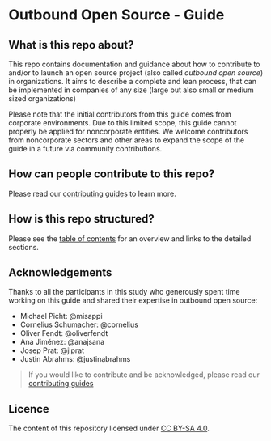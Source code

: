 # Outbound Open Source - Guide

## What is this repo about?

This repo contains documentation and guidance about how to contribute to and/or to launch an open source project (also called *outbound open source*) in organizations. It aims to describe a complete and lean process, that can be implemented in companies of any size (large but also small or medium sized organizations)

Please note that the initial contributors from this guide comes from corporate environments. Due to this limited scope, this guide cannot properly be applied for noncorporate entities. We welcome contributors from noncorporate sectors and other areas to expand the scope of the guide in a future via community contributions.

## How can people contribute to this repo?

Please read our [contributing guides](https://github.com/todogroup/outbound-oss/blob/main/CONTRIBUTING.md) to learn more.

## How is this repo structured?

Please see the [table of contents](/content/00-toc.md) for an overview and links to the detailed sections.

## Acknowledgements

Thanks to all the participants in this study who generously spent time working on this guide and shared their expertise in outbound open source:

* Michael Picht: @misappi
* Cornelius Schumacher: @cornelius
* Oliver Fendt: @oliverfendt
* Ana Jiménez: @anajsana
* Josep Prat: @jlprat
* Justin Abrahms: @justinabrahms

> If you would like to contribute and be acknowledged, please read our [contributing guides](https://github.com/todogroup/outbound-oss/blob/main/CONTRIBUTING.md)

## Licence

The content of this repository licensed under [CC BY-SA 4.0](https://creativecommons.org/licenses/by-sa/4.0/).

